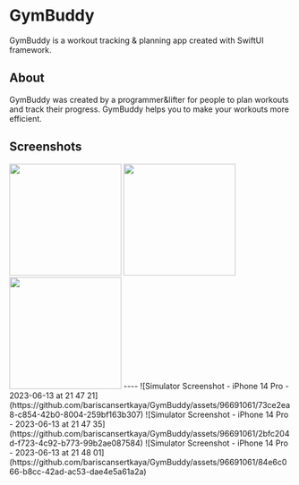 # GymBuddy
GymBuddy is a workout tracking & planning app created with SwiftUI framework.

## About
GymBuddy was created by a programmer&lifter for people to plan workouts and track their progress. GymBuddy helps you to make your workouts more efficient.


## Screenshots
<img src="https://github.com/bariscansertkaya/GymBuddy/assets/96691061/73ce2ea8-c854-42b0-8004-259bf163b307" width="200">
<img src="https://github.com/bariscansertkaya/GymBuddy/assets/96691061/2bfc204d-f723-4c92-b773-99b2ae087584" width="200">
<img src="https://github.com/bariscansertkaya/GymBuddy/assets/96691061/84e6c066-b8cc-42ad-ac53-dae4e5a61a2a" width="200">
----
![Simulator Screenshot - iPhone 14 Pro - 2023-06-13 at 21 47 21](https://github.com/bariscansertkaya/GymBuddy/assets/96691061/73ce2ea8-c854-42b0-8004-259bf163b307)
![Simulator Screenshot - iPhone 14 Pro - 2023-06-13 at 21 47 35](https://github.com/bariscansertkaya/GymBuddy/assets/96691061/2bfc204d-f723-4c92-b773-99b2ae087584)
![Simulator Screenshot - iPhone 14 Pro - 2023-06-13 at 21 48 01](https://github.com/bariscansertkaya/GymBuddy/assets/96691061/84e6c066-b8cc-42ad-ac53-dae4e5a61a2a)
